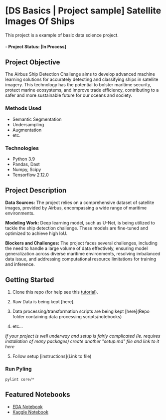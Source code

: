 # [DS Basics | Project sample] Satellite Images Of Ships
This project is a example of basic data science project.

#### - Project Status: [In Process]

## Project Objective
The Airbus Ship Detection Challenge aims to develop advanced machine learning solutions for accurately detecting and classifying ships in satellite imagery. This technology has the potential to bolster maritime security, protect marine ecosystems, and improve trade efficiency, contributing to a safer and more sustainable future for our oceans and society.
### Methods Used
* Semantic Segmentation
* Undersampling
* Augmentation
* etc.

### Technologies
* Python 3.9
* Pandas, Dast
* Numpy, Scipy
* Tensorflow 2.12.0

## Project Description
**Data Sources:** The project relies on a comprehensive dataset of satellite images, provided by Airbus, encompassing a wide range of maritime environments.

**Modeling Work:** Deep learning model, such as U-Net, is being utilized to tackle the ship detection challenge. These models are fine-tuned and optimized to achieve high IoU.

**Blockers and Challenges:** The project faces several challenges, including the need to handle a large volume of data effectively, ensuring model generalization across diverse maritime environments, resolving imbalanced data issue, and addressing computational resource limitations for training and inference.

## Getting Started

1. Clone this repo (for help see this [tutorial](https://help.github.com/articles/cloning-a-repository/)).
2. Raw Data is being kept [here].

3. Data processing/transformation scripts are being kept [here](Repo folder containing data processing scripts/notebooks)
4. etc...

*If your project is well underway and setup is fairly complicated (ie. requires installation of many packages) create another "setup.md" file and link to it here*  

5. Follow setup [instructions](Link to file)

### Run Pyling
```pylint core/*```

## Featured Notebooks
* [EDA Notebook](link)
* [Kaggle Notebook](link)
